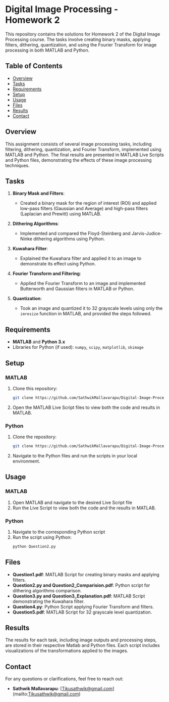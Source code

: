 # Digital Image Processing - Homework 2

This repository contains the solutions for Homework 2 of the Digital Image Processing course. The tasks involve creating binary masks, applying filters, dithering, quantization, and using the Fourier Transform for image processing in both MATLAB and Python.

## Table of Contents
- [Overview](#overview)
- [Tasks](#tasks)
- [Requirements](#requirements)
- [Setup](#setup)
- [Usage](#usage)
- [Files](#files)
- [Results](#results)
- [Contact](#contact)

## Overview
This assignment consists of several image processing tasks, including filtering, dithering, quantization, and Fourier Transform, implemented using MATLAB and Python. The final results are presented in MATLAB Live Scripts and Python files, demonstrating the effects of these image processing techniques.

## Tasks
1. **Binary Mask and Filters**:
   - Created a binary mask for the region of interest (ROI) and applied low-pass filters (Gaussian and Average) and high-pass filters (Laplacian and Prewitt) using MATLAB.
   
2. **Dithering Algorithms**:
   - Implemented and compared the Floyd-Steinberg and Jarvis-Judice-Ninke dithering algorithms using Python.

3. **Kuwahara Filter**:
   - Explained the Kuwahara filter and applied it to an image to demonstrate its effect using Python.

4. **Fourier Transform and Filtering**:
   - Applied the Fourier Transform to an image and implemented Butterworth and Gaussian filters in MATLAB or Python.

5. **Quantization**:
   - Took an image and quantized it to 32 grayscale levels using only the `imresize` function in MATLAB, and provided the steps followed.

## Requirements
- **MATLAB** and **Python 3.x**
- Libraries for Python (if used): `numpy`, `scipy`, `matplotlib`, `skimage`

## Setup

### MATLAB
1. Clone this repository:
    ```bash
    git clone https://github.com/SathwikMallavarapu/Digital-Image-Processing---Homework2.git
    ```
2. Open the MATLAB Live Script files to view both the code and results in MATLAB.

### Python
1. Clone the repository:
    ```bash
    git clone https://github.com/SathwikMallavarapu/Digital-Image-Processing---Homework2.git
    ```
2. Navigate to the Python files and run the scripts in your local environment.

## Usage

### MATLAB
1. Open MATLAB and navigate to the desired Live Script file
2. Run the Live Script to view both the code and the results in MATLAB.

### Python
1. Navigate to the corresponding Python script
2. Run the script using Python:
    ```bash
    python Question2.py
    ```

## Files
- **Question1.pdf**: MATLAB Script for creating binary masks and applying filters.
- **Question2.py and Question2_Comparision.pdf**: Python script for dithering algorithms comparison.
- **Question3.py and Question3_Explanation.pdf**: MATLAB Script demonstrating the Kuwahara filter.
- **Question4.py**: Python Script applying Fourier Transform and filters.
- **Question5.pdf**: MATLAB Script for 32 grayscale level quantization.

## Results
The results for each task, including image outputs and processing steps, are stored in their respective Matlab and Python files. Each script includes visualizations of the transformations applied to the images.

## Contact
For any questions or clarifications, feel free to reach out:
- **Sathwik Mallavarapu**: [Tikusathwik@gmail.com]  (mailto:Tikusathwik@gmail.com)
